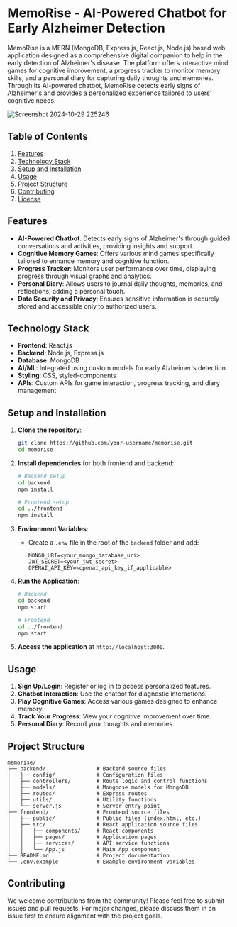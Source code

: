 # MemoRise - AI-Powered Chatbot for Early Alzheimer Detection

MemoRise is a MERN (MongoDB, Express.js, React.js, Node.js) based web application designed as a comprehensive digital companion to help in the early detection of Alzheimer's disease. The platform offers interactive mind games for cognitive improvement, a progress tracker to monitor memory skills, and a personal diary for capturing daily thoughts and memories. Through its AI-powered chatbot, MemoRise detects early signs of Alzheimer's and provides a personalized experience tailored to users' cognitive needs.

![Screenshot 2024-10-29 225246](https://github.com/user-attachments/assets/fe67a71d-561d-4999-a667-880c3df8526d)



## Table of Contents
1. [Features](#features)
2. [Technology Stack](#technology-stack)
3. [Setup and Installation](#setup-and-installation)
4. [Usage](#usage)
5. [Project Structure](#project-structure)
6. [Contributing](#contributing)
7. [License](#license)

## Features

- **AI-Powered Chatbot**: Detects early signs of Alzheimer's through guided conversations and activities, providing insights and support.
- **Cognitive Memory Games**: Offers various mind games specifically tailored to enhance memory and cognitive function.
- **Progress Tracker**: Monitors user performance over time, displaying progress through visual graphs and analytics.
- **Personal Diary**: Allows users to journal daily thoughts, memories, and reflections, adding a personal touch.
- **Data Security and Privacy**: Ensures sensitive information is securely stored and accessible only to authorized users.

## Technology Stack

- **Frontend**: React.js
- **Backend**: Node.js, Express.js
- **Database**: MongoDB
- **AI/ML**: Integrated using custom models for early Alzheimer's detection
- **Styling**: CSS, styled-components
- **APIs**: Custom APIs for game interaction, progress tracking, and diary management

## Setup and Installation

1. **Clone the repository**:
   ```bash
   git clone https://github.com/your-username/memorise.git
   cd memorise
   ```

2. **Install dependencies** for both frontend and backend:
   ```bash
   # Backend setup
   cd backend
   npm install
   
   # Frontend setup
   cd ../frontend
   npm install
   ```

3. **Environment Variables**:
   - Create a `.env` file in the root of the `backend` folder and add:
     ```plaintext
     MONGO_URI=<your_mongo_database_uri>
     JWT_SECRET=<your_jwt_secret>
     OPENAI_API_KEY=<openai_api_key_if_applicable>
     ```

4. **Run the Application**:
   ```bash
   # Backend
   cd backend
   npm start
   
   # Frontend
   cd ../frontend
   npm start
   ```

5. **Access the application** at `http://localhost:3000`.

## Usage

1. **Sign Up/Login**: Register or log in to access personalized features.
2. **Chatbot Interaction**: Use the chatbot for diagnostic interactions.
3. **Play Cognitive Games**: Access various games designed to enhance memory.
4. **Track Your Progress**: View your cognitive improvement over time.
5. **Personal Diary**: Record your thoughts and memories.

## Project Structure

```
memorise/
├── backend/                # Backend source files
│   ├── config/             # Configuration files
│   ├── controllers/        # Route logic and control functions
│   ├── models/             # Mongoose models for MongoDB
│   ├── routes/             # Express routes
│   ├── utils/              # Utility functions
│   └── server.js           # Server entry point
├── frontend/               # Frontend source files
│   ├── public/             # Public files (index.html, etc.)
│   ├── src/                # React application source files
│   │   ├── components/     # React components
│   │   ├── pages/          # Application pages
│   │   ├── services/       # API service functions
│   │   └── App.js          # Main App component
├── README.md               # Project documentation
└── .env.example            # Example environment variables
```

## Contributing

We welcome contributions from the community! Please feel free to submit issues and pull requests. For major changes, please discuss them in an issue first to ensure alignment with the project goals.
